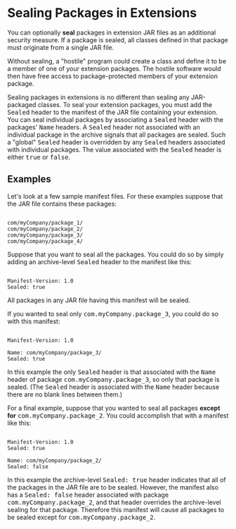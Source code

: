 
# Sealing Packages in Extensions

You can optionally **seal** packages in extension JAR files as an additional security measure. If a package is sealed, all classes defined in that package must originate from a single JAR file.

Without sealing, a "hostile" program could create a class and define it to be a member of one of your extension packages. The hostile software would then have free access to package-protected members of your extension package.

Sealing packages in extensions is no different than sealing any JAR-packaged classes. To seal your extension packages, you must add the <tt>Sealed</tt> header to the manifest of the JAR file containing your extension. You can seal individual packages by associating a <tt>Sealed</tt> header with the packages' <tt>Name</tt> headers. A <tt>Sealed</tt> header not associated with an individual package in the archive signals that all packages are sealed. Such a "global" <tt>Sealed</tt> header is overridden by any <tt>Sealed</tt> headers associated with individual packages. The value associated with the <tt>Sealed</tt> header is either <tt>true</tt> or <tt>false</tt>.

## Examples

Let's look at a few sample manifest files. For these examples suppose that the JAR file contains these packages:

```

com/myCompany/package_1/
com/myCompany/package_2/
com/myCompany/package_3/
com/myCompany/package_4/

```

Suppose that you want to seal all the packages. You could do so by simply adding an archive-level <tt>Sealed</tt> header to the manifest like this:

```

Manifest-Version: 1.0
Sealed: true

```

All packages in any JAR file having this manifest will be sealed.

If you wanted to seal only <tt>com.myCompany.package_3</tt>, you could do so with this manifest:

```

Manifest-Version: 1.0

Name: com/myCompany/package_3/
Sealed: true

```

In this example the only <tt>Sealed</tt> header is that associated with the <tt>Name</tt> header of package <tt>com.myCompany.package_3</tt>, so only that package is sealed. (The <tt>Sealed</tt> header is associated with the <tt>Name</tt> header because there are no blank lines between them.)

For a final example, suppose that you wanted to seal all packages **except for** <tt>com.myCompany.package_2</tt>. You could accomplish that with a manifest like this:

```

Manifest-Version: 1.0
Sealed: true

Name: com/myCompany/package_2/
Sealed: false

```

In this example the archive-level <tt>Sealed:&#160;true</tt> header indicates that all of the packages in the JAR file are to be sealed. However, the manifest also has a <tt>Sealed:&#160;false</tt> header associated with package <tt>com.myCompany.package_2</tt>, and that header overrides the archive-level sealing for that package. Therefore this manifest will cause all packages to be sealed except for <tt>com.myCompany.package_2</tt>.
